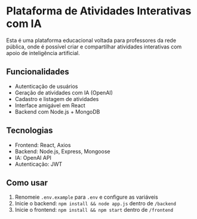 # Plataforma de Atividades Interativas com IA

Esta é uma plataforma educacional voltada para professores da rede pública, onde é possível criar e compartilhar atividades interativas com apoio de inteligência artificial.

## Funcionalidades

- Autenticação de usuários
- Geração de atividades com IA (OpenAI)
- Cadastro e listagem de atividades
- Interface amigável em React
- Backend com Node.js + MongoDB

## Tecnologias

- Frontend: React, Axios
- Backend: Node.js, Express, Mongoose
- IA: OpenAI API
- Autenticação: JWT

## Como usar

1. Renomeie `.env.example` para `.env` e configure as variáveis
2. Inicie o backend: `npm install && node app.js` dentro de `/backend`
3. Inicie o frontend: `npm install && npm start` dentro de `/frontend`
